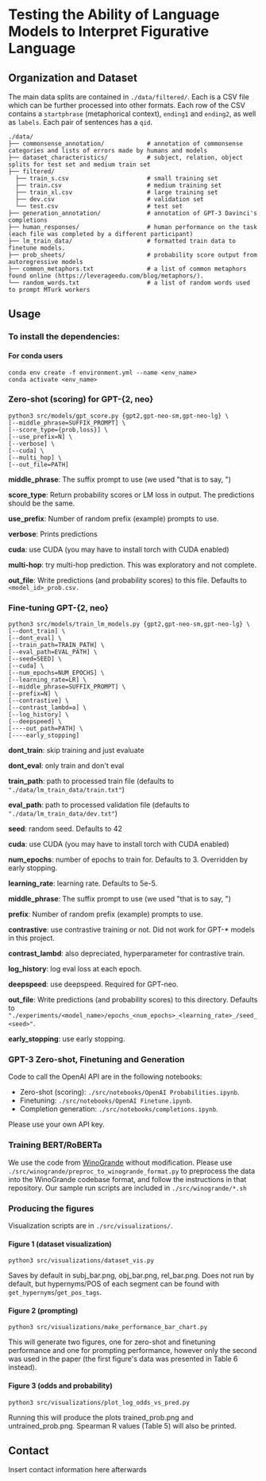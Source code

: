# Testing the Ability of Language Models to Interpret Figurative Language

## Organization and Dataset
The main data splits are contained in `./data/filtered/`. Each is a CSV file which can be further processed into other formats. Each row of the CSV contains a `startphrase` (metaphorical context), `ending1` and `ending2`, as well as `labels`. Each pair of sentences has a `qid`.

```
./data/
├── commonsense_annotation/            # annotation of commonsense categories and lists of errors made by humans and models
├── dataset_characteristics/           # subject, relation, object splits for test set and medium train set        
├── filtered/
  ├── train_s.csv                      # small training set
  ├── train.csv                        # medium training set
  ├── train_xl.csv                     # large training set
  ├── dev.csv                          # validation set
  └── test.csv                         # test set
├── generation_annotation/             # annotation of GPT-3 Davinci's completions
├── human_responses/                   # human performance on the task (each file was completed by a different participant)
├── lm_train_data/                     # formatted train data to finetune models.    
├── prob_sheets/                       # probability score output from autoregressive models
├── common_metaphors.txt               # a list of common metaphors found online (https://leverageedu.com/blog/metaphors/).
└── random_words.txt                   # a list of random words used to prompt MTurk workers

```
## Usage
### To install the dependencies:

#### For conda users
```
conda env create -f environment.yml --name <env_name>
conda activate <env_name>
```

### Zero-shot (scoring) for GPT-{2, neo}
```
python3 src/models/gpt_score.py {gpt2,gpt-neo-sm,gpt-neo-lg} \
[--middle_phrase=SUFFIX_PROMPT] \
[--score_type={prob,loss}] \
[--use_prefix=N] \
[--verbose] \
[--cuda] \
[--multi_hop] \
[--out_file=PATH]
```
**middle_phrase**: The suffix prompt to use (we used "that is to say, ")

**score_type**: Return probability scores or LM loss in output. The predictions should be the same.

**use_prefix**: Number of random prefix (example) prompts to use.

**verbose**: Prints predictions 

**cuda**: use CUDA (you may have to install torch with CUDA enabled)

**multi-hop**: try multi-hop prediction. This was exploratory and not complete.

**out_file**: Write predictions (and probability scores) to this file. Defaults to `<model_id>_prob.csv.`

### Fine-tuning GPT-{2, neo}
```
python3 src/models/train_lm_models.py {gpt2,gpt-neo-sm,gpt-neo-lg} \
[--dont_train] \
[--dont_eval] \
[--train_path=TRAIN_PATH] \
[--eval_path=EVAL_PATH] \
[--seed=SEED] \
[--cuda] \
[--num_epochs=NUM_EPOCHS] \
[--learning_rate=LR] \
[--middle_phrase=SUFFIX_PROMPT] \
[--prefix=N] \
[--contrastive] \
[--contrast_lambd=a] \
[--log_history] \
[--deepspeed] \
[----out_path=PATH] \
[----early_stopping]
```

**dont_train**: skip training and just evaluate

**dont_eval**: only train and don't eval

**train_path**: path to processed train file (defaults to `"./data/lm_train_data/train.txt"`)

**eval_path**: path to processed validation file (defaults to `"./data/lm_train_data/dev.txt"`)

**seed**: random seed. Defaults to 42

**cuda**: use CUDA (you may have to install torch with CUDA enabled)

**num_epochs**: number of epochs to train for. Defaults to 3. Overridden by early stopping.

**learning_rate**: learning rate. Defaults to 5e-5.

**middle_phrase**: The suffix prompt to use (we used "that is to say, ")

**prefix**: Number of random prefix (example) prompts to use.

**contrastive**: use contrastive training or not. Did not work for GPT-* models in this project.

**contrast_lambd**: also depreciated, hyperparameter for contrastive train.

**log_history**: log eval loss at each epoch.

**deepspeed**: use deepspeed. Required for GPT-neo.

**out_file**: Write predictions (and probability scores) to this directory. Defaults to `"./experiments/<model_name>/epochs_<num_epochs>_<learning_rate>_/seed_<seed>"`.

**early_stopping**: use early stopping.


### GPT-3 Zero-shot, Finetuning and Generation
Code to call the OpenAI API are in the following notebooks:
- Zero-shot (scoring): `./src/notebooks/OpenAI Probabilities.ipynb`.
- Finetuning: `./src/notebooks/OpenAI Finetune.ipynb`.
- Completion generation: `./src/notebooks/completions.ipynb`.

Please use your own API key.

### Training BERT/RoBERTa
We use the code from [WinoGrande](https://github.com/allenai/winogrande) without modification.
Please use `./src/winogrande/preproc_to_winogrande_format.py` to preprocess the data into the WinoGrande codebase 
format, and follow the instructions in that repository. Our sample run scripts are included in `./src/winogrande/*.sh`

### Producing the figures

Visualization scripts are in `./src/visualizations/`.

#### Figure 1 (dataset visualization)
```
python3 src/visualizations/dataset_vis.py
```
Saves by default in subj_bar.png, obj_bar.png, rel_bar.png.
Does not run by default, but hypernyms/POS of each segment can be found with `get_hypernyms`/`get_pos_tags`.

#### Figure 2 (prompting)
```
python3 src/visualizations/make_performance_bar_chart.py
```
This will generate two figures, one for zero-shot and finetuning performance and one for prompting performance, however only the second was used in the paper (the first figure's data was presented in Table 6 instead).

#### Figure 3 (odds and probability)
```
python3 src/visualizations/plot_log_odds_vs_pred.py
```
Running this will produce the plots trained_prob.png and untrained_prob.png. Spearman R values (Table 5) will also be printed.

## Contact 

Insert contact information here afterwards
